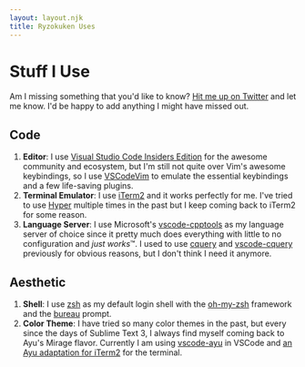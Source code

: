 ```yaml
---
layout: layout.njk
title: Ryzokuken Uses
---
```

# Stuff I Use

Am I missing something that you'd like to know? [Hit me up on Twitter](https://twitter.com/messages/compose?recipient_id=453076986) and let me know. I'd be happy to add anything I might have missed out.

## Code

1. **Editor**: I use [Visual Studio Code Insiders Edition](https://code.visualstudio.com/insiders/) for the awesome community and ecosystem, but I'm still not quite over Vim's awesome keybindings, so I use [VSCodeVim](https://marketplace.visualstudio.com/items?itemName=vscodevim.vim) to emulate the essential keybindings and a few life-saving plugins.
2. **Terminal Emulator**: I use [iTerm2](https://www.iterm2.com/) and it works perfectly for me. I've tried to use [Hyper](https://hyper.is/) multiple times in the past but I keep coming back to iTerm2 for some reason.
3. **Language Server**: I use Microsoft's [vscode-cpptools](https://marketplace.visualstudio.com/items?itemName=ms-vscode.cpptools) as my language server of choice since it pretty much does everything with little to no configuration and *just works*™️. I used to use [cquery](https://github.com/cquery-project/cquery) and [vscode-cquery](https://github.com/cquery-project/vscode-cquery) previously for obvious reasons, but I don't think I need it anymore.

## Aesthetic

1. **Shell**: I use [zsh](http://www.zsh.org/) as my default login shell with the [oh-my-zsh](https://ohmyz.sh/) framework and the [bureau](https://github.com/robbyrussell/oh-my-zsh/wiki/themes#bureau) prompt.
2. **Color Theme**: I have tried so many color themes in the past, but every since the days of Sublime Text 3, I always find myself coming back to Ayu's Mirage flavor. Currently I am using [vscode-ayu](https://github.com/ayu-theme/vscode-ayu) in VSCode and [an Ayu adaptation for iTerm2](https://github.com/mbadolato/iTerm2-Color-Schemes/blob/master/schemes/ayu.itermcolors) for the terminal.

<style>
.container li {
  font-size: 1.5rem;
  margin: 2rem 0;
}
</style>
